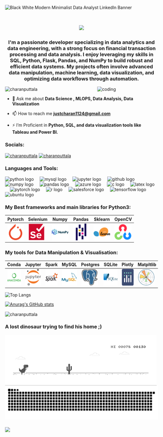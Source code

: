 ![Black   White Modern Minimalist Data Analyst LinkedIn Banner](https://github.com/user-attachments/assets/68208501-87f2-4e1d-bbb4-d81f6a5b7736)

<h1 align="center">
  <img src="https://readme-typing-svg.herokuapp.com?font=Fira+Code&pause=1000&width=435&lines=Hey%2C+Myself+Charan+Puttala;Great+to+have+you+here!"></h> 

<h3 align="center">I'm a passionate developer specializing in data analytics and data engineering, with a strong focus on financial transaction processing and data analysis. I enjoy leveraging my skills in SQL, Python, Flask, Pandas, and NumPy to build robust and efficient data systems. My projects often involve advanced data manipulation, machine learning, data visualization, and optimizing data workflows through automation.</h3>
<img align="right" alt="coding" width="200" src="https://i.giphy.com/media/v1.Y2lkPTc5MGI3NjExY3l3d3Z6NG51eHd4bzE0OHlqZ2F0ODlsZTEyN2p6bXJrdmk1MXdweCZlcD12MV9pbnRlcm5hbF9naWZfYnlfaWQmY3Q9Zw/JIX9t2j0ZTN9S/giphy.gif">

<p align="left"> <img src="https://komarev.com/ghpvc/?username=charanputtala&label=Profile%20views&color=0e75b6&style=flat" alt="charanputtala" /> </p>

- 💬 Ask me about **Data Science , MLOPS, Data Analysis, Data Visualization**

- 📫 How to reach me **justcharan1124@gmail.com**

- ⚡ I’m Proficient in **Python, SQL, and data visualization tools like Tableau and Power BI.**

<h3 align="left">Socials:</h3>
<p align="left">
<a href="https://linkedin.com/in/charanputtala" target="blank"><img align="center" src="https://raw.githubusercontent.com/rahuldkjain/github-profile-readme-generator/master/src/images/icons/Social/linked-in-alt.svg" alt="charanputtala" height="30" width="40" /></a>
<a href="https://www.leetcode.com/charanputtala" target="blank"><img align="center" src="https://raw.githubusercontent.com/rahuldkjain/github-profile-readme-generator/master/src/images/icons/Social/leet-code.svg" alt="charanputtala" height="30" width="40" /></a>
</p>

<h3 align="left">Languages and Tools:</h3>
<div align="left">
  <img src="https://cdn.jsdelivr.net/gh/devicons/devicon/icons/python/python-original.svg" height="30" alt="python logo"  />
  <img width="12" />
  <img src="https://cdn.jsdelivr.net/gh/devicons/devicon/icons/mysql/mysql-original.svg" height="30" alt="mysql logo"  />
  <img width="12" />
  <img src="https://cdn.simpleicons.org/jupyter/F37626" height="30" alt="jupyter logo"  />
  <img width="12" />
  <img src="https://cdn.simpleicons.org/github/181717" height="30" alt="github logo"  />
  <img width="12" />
  <img src="https://cdn.simpleicons.org/numpy/013243" height="30" alt="numpy logo"  />
  <img width="12" />
  <img src="https://cdn.simpleicons.org/pandas/150458" height="30" alt="pandas logo"  />
  <img width="12" />
  <img src="https://cdn.jsdelivr.net/gh/devicons/devicon/icons/azure/azure-original.svg" height="30" alt="azure logo"  />
  <img width="12" />
  <img src="https://cdn.jsdelivr.net/gh/devicons/devicon/icons/c/c-original.svg" height="30" alt="c logo"  />
  <img width="12" />
  <img src="https://cdn.jsdelivr.net/gh/devicons/devicon/icons/latex/latex-original.svg" height="30" alt="latex logo"  />
  <img width="12" />
  <img src="https://cdn.jsdelivr.net/gh/devicons/devicon/icons/pytorch/pytorch-original.svg" height="30" alt="pytorch logo"  />
  <img width="12" />
  <img src="https://cdn.jsdelivr.net/gh/devicons/devicon/icons/r/r-original.svg" height="30" alt="r logo"  />
  <img width="12" />
  <img src="https://cdn.jsdelivr.net/gh/devicons/devicon/icons/salesforce/salesforce-original.svg" height="30" alt="salesforce logo"  />
  <img width="12" />
  <img src="https://cdn.jsdelivr.net/gh/devicons/devicon/icons/tensorflow/tensorflow-original.svg" height="30" alt="tensorflow logo"  />
  <img width="12" />
  <img src="https://cdn.jsdelivr.net/gh/devicons/devicon/icons/ubuntu/ubuntu-plain.svg" height="30" alt="ubuntu logo"  />
</div>


### My Best frameworks and main libraries for Python3:

| Pytorch | Selenium | Numpy | Pandas | Sklearn | OpenCV |
|----------|----------|----------|----------|----------|----------|
|  <img src="https://github.com/devicons/devicon/blob/master/icons/pytorch/pytorch-original.svg" title="Pytorch"  alt="Pytorch" width="55" height="55"/>|  <img src="https://github.com/devicons/devicon/blob/master/icons/selenium/selenium-original.svg" title="Selenium"  alt="Selenium" width="55" height="55"/>|  <img src="https://github.com/devicons/devicon/blob/master/icons/numpy/numpy-original-wordmark.svg" title="Numpy" alt="Numpy" width="55" height="55"/>|  <img src="https://github.com/devicons/devicon/blob/master/icons/pandas/pandas-original.svg" title="Pandas" alt="Pandas" width="55" height="55"/>|  <img src="https://github.com/devicons/devicon/blob/master/icons/scikitlearn/scikitlearn-original.svg" title="sklearn" alt="sklearn" width="55" height="55"/>| <img src="https://github.com/devicons/devicon/blob/master/icons/opencv/opencv-original.svg" title="mpl" alt="mpl" width="55" height="55"/>|


### My tools for Data Manipulation & Visualisation:

| Conda | Jupyter | Spark | MySQL | Postgres | SQLite | Plotly | Matpltlib |
|----------|----------|----------|----------|----------|----------|----------|----------|
|<img src="https://github.com/devicons/devicon/blob/master/icons/anaconda/anaconda-original-wordmark.svg" title="Anaconda" alt="Conda" width="55" height="55"/>|<img src="https://github.com/devicons/devicon/blob/master/icons/jupyter/jupyter-original-wordmark.svg" title="Jupiter" alt="Jupiter" width="55" height="55"/>|<img src="https://github.com/devicons/devicon/blob/master/icons/apachespark/apachespark-original-wordmark.svg" title="Spark" alt="Spark" width="55" height="55"/>|<img src="https://github.com/devicons/devicon/blob/master/icons/mysql/mysql-original-wordmark.svg" title="MySQL" alt="MySQL" width="55" height="55"/>|<img src="https://github.com/devicons/devicon/blob/master/icons/postgresql/postgresql-original.svg" title="pg" alt="pg" width="55" height="55"/>|<img src="https://github.com/devicons/devicon/blob/master/icons/sqlite/sqlite-original-wordmark.svg" title="SQLite" alt="SQLite" width="55" height="55"/>|<img src="https://github.com/devicons/devicon/blob/master/icons/plotly/plotly-original.svg" title="plotly" alt="pltly" width="55" height="55"/> | <img src="https://github.com/devicons/devicon/blob/master/icons/matplotlib/matplotlib-original.svg" title="plotly" alt="pltly" width="55" height="55"/> |


![Top Langs](https://github-readme-stats.vercel.app/api/top-langs/?username=charanputtala&size_weight=0.5&count_weight=0.5)

[![Anurag's GitHub stats](https://github-readme-stats.vercel.app/api?username=charanputtala)](https://github.com/charanputtala/github-readme-stats)


 
<p><img align="center" src="https://github-readme-streak-stats.herokuapp.com/?user=charanputtala&" alt="charanputtala" /></p>


<h3 align="left">A lost dinosaur trying to find his home ;) </h3>

<div align="center">
<img align="left" width="500" alt="GIF" src="https://github.com/charanputtala/gifs_for_readme/blob/main/dino.gif" />
</div>
<br/>
<br/>

![𝙶𝚒𝚝𝚑𝚞𝚋 𝙲𝚘𝚗𝚝𝚛𝚒𝚋𝚞𝚝𝚒𝚘𝚗 𝙶𝚛𝚊𝚙𝚑](https://github.com/charanputtala/gifs_for_readme/blob/main/github-contribution-grid-snake.svg)

###


<p align="left">
     <img src="https://capsule-render.vercel.app/api?type=waving&color=gradient&height=100&section=footer"/>
</p>
